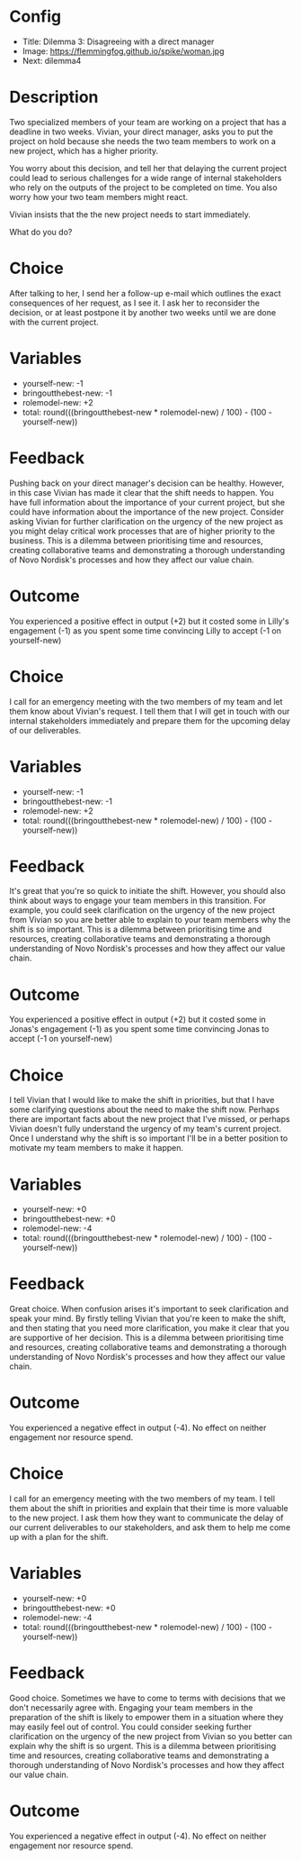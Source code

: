 # Config
 - Title: Dilemma 3: Disagreeing with a direct manager
 - Image: https://flemmingfog.github.io/spike/woman.jpg
 - Next: dilemma4
 
# Description
Two specialized members of your team are working on a project that has a deadline in two weeks. Vivian, your direct manager, asks you to put the project on hold because she needs the two team members to work on a new project, which has a higher priority.  

You worry about this decision, and tell her that delaying the current project could lead to serious challenges for a wide range of internal stakeholders who rely on the outputs of the project to be completed on time. You also worry how your two team members might react.

Vivian insists that the the new project needs to start immediately.

What do you do?

# Choice
After talking to her, I send her a follow-up e-mail which outlines the exact consequences of her request, as I see it. I ask her to reconsider the decision, or at least postpone it by another two weeks until we are done with the current project. 

# Variables
 - yourself-new: -1
 - bringoutthebest-new: -1
 - rolemodel-new: +2
 - total: round(((bringoutthebest-new * rolemodel-new) / 100) - (100 - yourself-new))

# Feedback
Pushing back on your direct manager's decision can be healthy. However, in this case Vivian has made it clear that the shift needs to happen. You have full information about the importance of your current project, but she could have information about the importance of the new project. 
Consider asking Vivian for further clarification on the urgency of the new project as you might delay critical work processes that are of higher priority to the business. 
This is a dilemma between prioritising time and resources, creating collaborative teams and demonstrating a thorough understanding of Novo Nordisk's processes and how they affect our value chain. 

# Outcome

You experienced a positive effect in output (+2) but it costed some in Lilly's engagement (-1) as you spent some time convincing Lilly to accept (-1 on yourself-new) 


# Choice
I call for an emergency meeting with the two members of my team and let them know about Vivian's request. I tell them that I will get in touch with our internal stakeholders immediately and prepare them for the upcoming delay of our deliverables.

# Variables
 - yourself-new: -1
 - bringoutthebest-new: -1
 - rolemodel-new: +2
 - total: round(((bringoutthebest-new * rolemodel-new) / 100) - (100 - yourself-new))

# Feedback
It's great that you're so quick to initiate the shift. However, you should also think about ways to engage your team members in this transition. For example, you could seek clarification on the urgency of the new project from Vivian so you are better able to explain to your team members why the shift is so important. This is a dilemma between prioritising time and resources, creating collaborative teams and demonstrating a thorough understanding of Novo Nordisk's processes and how they affect our value chain. 


# Outcome

You experienced a positive effect in output (+2) but it costed some in Jonas's engagement (-1) as you spent some time convincing Jonas to accept (-1 on yourself-new) 



# Choice
 I tell Vivian that I would like to make the shift in priorities, but that I have some clarifying questions about the need to make the shift now. Perhaps there are important facts about the new project that I've missed, or perhaps Vivian doesn't fully understand the urgency of my team's current project. Once I understand why the shift is so important I'll be in a better position to motivate my team members to make it happen.

# Variables
 - yourself-new: +0
 - bringoutthebest-new: +0
 - rolemodel-new: -4
 - total: round(((bringoutthebest-new * rolemodel-new) / 100) - (100 - yourself-new))

# Feedback
Great choice. When confusion arises it's important to seek clarification and speak your mind. By firstly telling Vivian that you're keen to make the shift, and then stating that you need more clarification, you make it clear that you are supportive of her decision. This is a dilemma between prioritising time and resources, creating collaborative teams and demonstrating a thorough understanding of Novo Nordisk's processes and how they affect our value chain. 


# Outcome

You experienced a negative effect in output (-4). No effect on neither engagement nor resource spend. 

# Choice
I call for an emergency meeting with the two members of my team. I tell them about the shift in priorities and explain that their time is more valuable to the new project. I ask them how they want to communicate the delay of our current deliverables to our stakeholders, and ask them to help me come up with a plan for the shift.

# Variables
 - yourself-new: +0
 - bringoutthebest-new: +0
 - rolemodel-new: -4
 - total: round(((bringoutthebest-new * rolemodel-new) / 100) - (100 - yourself-new))

# Feedback
Good choice. Sometimes we have to come to terms with decisions that we don't necessarily agree with. Engaging your team members in the preparation of the shift is likely to empower them in a situation where they may easily feel out of control. You could consider seeking further clarification on the urgency of the new project from Vivian so you better can explain why the shift is so urgent. This is a dilemma between prioritising time and resources, creating collaborative teams and demonstrating a thorough understanding of Novo Nordisk's processes and how they affect our value chain. 


# Outcome

You experienced a negative effect in output (-4). No effect on neither engagement nor resource spend. 

